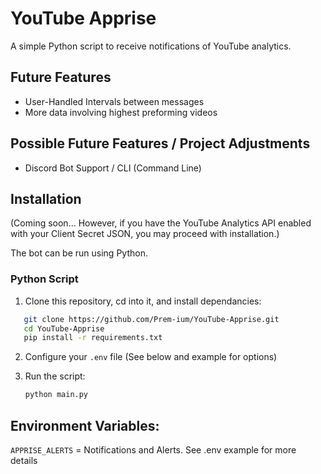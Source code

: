 # YouTube Apprise
A simple Python script to receive notifications of YouTube analytics.

## Future Features

- User-Handled Intervals between messages
- More data involving highest preforming videos

## Possible Future Features / Project Adjustments
- Discord Bot Support / CLI (Command Line) 

## Installation
(Coming soon... However, if you have the YouTube Analytics API enabled with your Client Secret JSON, you may proceed with installation.)

The bot can be run using Python.
### Python Script
1. Clone this repository, cd into it, and install dependancies:
```sh
   git clone https://github.com/Prem-ium/YouTube-Apprise.git
   cd YouTube-Apprise
   pip install -r requirements.txt
   ```
2. Configure your `.env` file (See below and example for options)
3. Run the script:

    ```sh
    python main.py
   ```

## Environment Variables:
`APPRISE_ALERTS` = Notifications and Alerts. See .env example for more details
